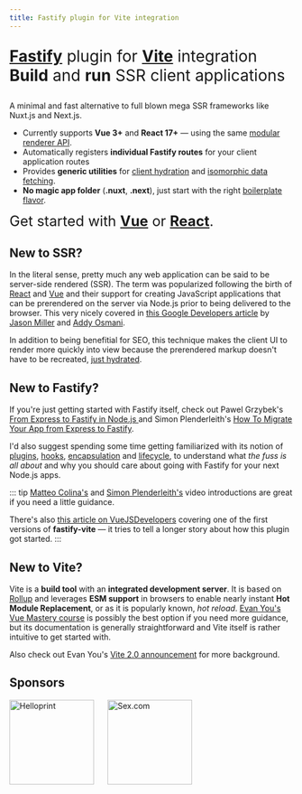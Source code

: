 ```yaml
---
title: Fastify plugin for Vite integration
---
```


<style>
.headline {
  font-size: 2em;
}
</style>

<p class="headline">
<a href="https://fastify.io"><b>Fastify</b></a> plugin for <a href="https://vitejs.dev"><b>Vite</b></a> integration<br>
<b>Build</b> and <b>run</b> SSR client applications</p>

A minimal and fast alternative to full blown mega SSR frameworks like Nuxt.js and Next.js.

- Currently supports **Vue 3+** and **React 17+** — using the same [modular renderer API](/internals/renderer-api.html).
- Automatically registers **individual Fastify routes** for your client application routes
- Provides **generic utilities** for [client hydration](/internals/client-hydration) and [isomorphic data fetching](/guide/data-fetching).
- **No magic app folder** (<b>.nuxt</b>, <b>.next</b>), just start with the right [boilerplate flavor][flavors].

[flavors]: https://github.com/terixjs/flavors

<span style="font-size: 1.8em">Get started with
<b>[Vue](/guide/vue)</b> or <b>[React](/guide/react)</b>.</span>

## New to SSR?

In the literal sense, pretty much any web application can be said to be server-side rendered (SSR). The term was popularized following the birth of [React](https://reactjs.org/) and [Vue](https://vuejs.org/) and their support for creating JavaScript applications that can be prerendered on the server via Node.js prior to being delivered to the browser. This very nicely covered in [this Google Developers article][gd-article] by [Jason Miller][jason-miller] and [Addy Osmani][addy-osmani].

[gd-article]: https://developers.google.com/web/updates/2019/02/rendering-on-the-web#rehydration
[jason-miller]: https://twitter.com/_developit
[addy-osmani]: https://twitter.com/addyosmani

In addition to being benefitial for SEO, this technique makes the client UI to render more quickly into view because the prerendered markup doesn't have to be recreated, [just hydrated](/internals/client-hydration).

## New to Fastify?

If you're just getting started with Fastify itself, check out Pawel Grzybek's [From Express to Fastify in Node.js
][pawels-article] and Simon Plenderleith's [How To Migrate Your App from Express to Fastify][simons-article]. 

I'd also suggest spending some time getting familiarized with its notion of
[plugins](https://www.fastify.io/docs/latest/Plugins-Guide),
[hooks](https://www.fastify.io/docs/latest/Hooks),
[encapsulation](https://www.fastify.io/docs/latest/Encapsulation) and
[lifecycle](https://www.fastify.io/docs/latest/Lifecycle/), to understand what _the fuss is all about_ and why you should care about going with Fastify for your next Node.js apps.

[pawels-article]: https://pawelgrzybek.com/from-express-to-fastify-in-node-js/
[simons-article]: https://www.sitepoint.com/express-to-fastify-migrate/

::: tip
[Matteo Colina's](https://www.youtube.com/watch?v=FQu8FnTzOR0) and [Simon Plenderleith's](https://simonplend.com/learning-fastify/) video introductions are great if you need a little guidance. 

There's also [this article on VueJSDevelopers]() covering one of the first versions of <b>fastify-vite</b> — it tries to tell a longer story about how this plugin got started.
:::

## New to Vite?

Vite is a <b>build tool</b> with an <b>integrated development server</b>. It is based on [Rollup](https://rollupjs.org/) and leverages <b>ESM support</b> in browsers to enable nearly instant <b>Hot Module Replacement</b>, or as it is popularly known, _hot reload_. [Evan You's Vue Mastery course][evan-course] is possibly the best option if you need more guidance, but its documentation is generally straightforward and Vite itself is rather intuitive to get started with.

Also check out Evan You's [Vite 2.0 announcement][vite-2-announcement] for more background.

[evan-course]: https://www.vuemastery.com/courses/lightning-fast-builds-with-vite/intro-to-vite/
[vite-2-announcement]: https://dev.to/yyx990803/announcing-vite-2-0-2f0a

## Sponsors

<style>
.sponsor { text-decoration: none; }
.sponsor:hover { text-decoration: none; }
.sponsor img { margin-right: 20px }
</style>
<a class="sponsor" href="https://helloprint.com">
<img width="150" src="/helloprint.svg" alt="Helloprint">
</a>
<a class="sponsor" href="https://sex.com">
<img class="sponsor" width="150" src="/sexdotcom.svg" alt="Sex.com">
</a>
